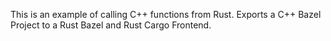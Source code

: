 This is an example of calling C++ functions from Rust. Exports a C++ Bazel Project to a Rust Bazel and Rust Cargo Frontend.